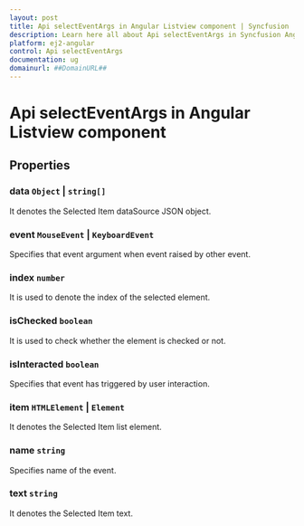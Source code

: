```yaml
---
layout: post
title: Api selectEventArgs in Angular Listview component | Syncfusion
description: Learn here all about Api selectEventArgs in Syncfusion Angular Listview component of Syncfusion Essential JS 2 and more.
platform: ej2-angular
control: Api selectEventArgs 
documentation: ug
domainurl: ##DomainURL##
---
```


# Api selectEventArgs in Angular Listview component

## Properties

### data ``Object`` &#124;  `string[]`

It denotes the Selected Item dataSource JSON object.

### event `MouseEvent` &#124;  `KeyboardEvent`

Specifies that event argument when event raised by other event.

### index `number`

It is used to denote the index of the selected element.

### isChecked `boolean`

It is used to check whether the element is checked or not.

### isInteracted `boolean`

Specifies that event has triggered by user interaction.

### item `HTMLElement` &#124;  `Element`

It denotes the Selected Item list element.

### name `string`

Specifies name of the event.

### text `string`

It denotes the Selected Item text.
